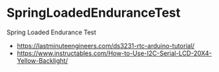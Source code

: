 # SpringLoadedEnduranceTest
Spring Loaded Endurance Test

- https://lastminuteengineers.com/ds3231-rtc-arduino-tutorial/
- https://www.instructables.com/How-to-Use-I2C-Serial-LCD-20X4-Yellow-Backlight/
